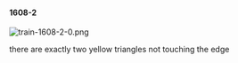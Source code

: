 #### 1608-2
![train-1608-2-0.png](https://github.com/lil-lab/nlvr/raw/master/nlvr/train/images/62/train-1608-2-0.png "train-1608-2-0.png")

there are exactly two yellow triangles not touching the edge